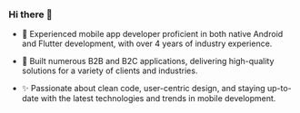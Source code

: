 ### Hi there 👋

- 📱 Experienced mobile app developer proficient in both native Android and Flutter development, with over 4 years of industry experience.

- 🚀 Built numerous B2B and B2C applications, delivering high-quality solutions for a variety of clients and industries.

- ✨ Passionate about clean code, user-centric design, and staying up-to-date with the latest technologies and trends in mobile development.
